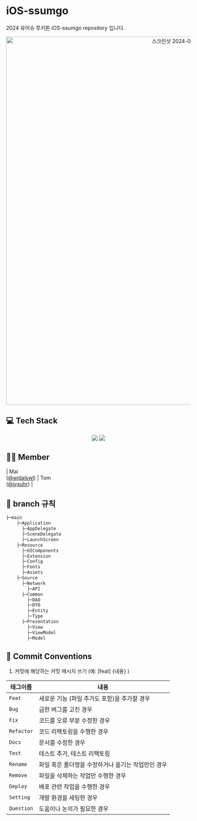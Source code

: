 # iOS-ssumgo
2024 유어슈 루키톤 iOS-ssumgo repository 입니다. 
<div align="center">
<img width="1002" alt="스크린샷 2024-04-24 오후 3 38 33" src="https://github.com/wjdalswl/Yourssu-Incubating/assets/109158284/8e4920ec-172b-47d4-82cd-0d770ef46566">
</div>

## 💻 Tech Stack
<div align="center">
<img src="https://img.shields.io/badge/Xcode-147EFB?style=flat-square&logo=Xcode&logoColor=white"/>
<img src="https://img.shields.io/badge/Swift-F05138?style=flat-square&logo=Swift&logoColor=white"/>
</div>

## **🧑‍💻 Member**
| Mai<br/>([@wjdalswl](https://github.com/wjdalswl)) | Tom<br/>([@jysuhr](https://github.com/jysuhr)) |
<br>

## 🌳 branch 규칙
```bash
├─main
    ├─Application
      ├─AppDelegate
      ├─SceneDelegate
      ├─LaunchScreen
    ├─Resource
      ├─UIComponents
      ├─Extension
      ├─Config
      ├─Fonts
      ├─Assets
    ├─Source
      ├─Network
        ├─API
      ├─Common
        ├─DAO
        ├─DTO
        ├─Entity
        ├─Type
      ├─Presentation
        ├─View
        ├─ViewModel
        ├─Model
```

## 🔖 Commit Conventions
1. 커밋에 해당하는 커밋 메시지 쓰기 (예: [feat] {내용} )

| 태그이름     | 내용                                          |
|------------|----------------------------------------------------------|
| `Feat`     | 새로운 기능 (파일 추가도 포함)을 추가할 경우                       |
| `Bug `     | 급한 버그를 고친 경우                                             |
| `Fix `     | 코드를 오류 부분 수정한 경우                                             |
| `Refactor` | 코드 리팩토링을 수행한 경우                                |
| `Docs`     | 문서를 수정한 경우                                  |
| `Test`     | 테스트 추가, 테스트 리팩토링          |
| `Rename`   | 파일 혹은 폴더명을 수정하거나 옮기는 작업만인 경우                |
| `Remove`   | 파일을 삭제하는 작업만 수행한 경우                         |
| `Deploy`   | 배포 관련 작업을 수행한 경우                        |
| `Setting`   | 개발 환경을 세팅한 경우                         |
| `Question`   | 도움이나 논의가 필요한 경우                    |
